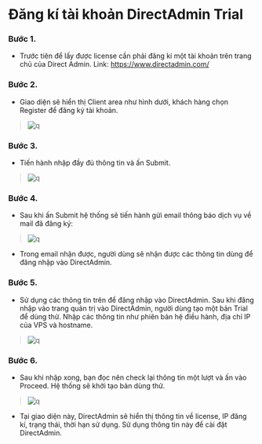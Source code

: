 # Đăng kí tài khoản DirectAdmin Trial
### Bước 1.
- Trước tiên để lấy được license cần phải đăng kí một tài khoản trên trang chủ của Direct Admin. Link: https://www.directadmin.com/
### Bước 2.
- Giao diện sẽ hiển thị Client area như hình dưới, khách hàng chọn Register để đăng ký tài khoản.
> ![q](https://f4-zpcloud.zdn.vn/4499197458859601707/6704cc8b27c9ea97b3d8.jpg)
### Bước 3.
- Tiến hành nhập đầy đủ thông tin và ấn Submit.
> ![q](https://f4-zpcloud.zdn.vn/5589895130098077553/252d9aa171e3bcbde5f2.jpg)
### Bước 4.
- Sau khi ấn Submit hệ thống sẽ tiến hành gửi email thông báo dịch vụ về mail đã đăng ký:
> ![q](https://f5-zpcloud.zdn.vn/6942692625085406403/f18a3807d3451e1b4754.jpg)
- Trong email nhận được, người dùng sẽ nhận được các thông tin dùng để đăng nhập vào DirectAdmin.
### Bước 5.
- Sử dụng các thông tin trên để đăng nhập vào DirectAdmin. Sau khi đăng nhập vào trang quản trị vào DirectAdmin, người dùng tạo một bản Trial để dùng thử. Nhập các thông tin như phiên bản hệ điều hành, địa chỉ IP của VPS và hostname.
> ![q](https://f5-zpcloud.zdn.vn/3345933566066369081/8c221690fdd2308c69c3.jpg)
### Bước 6.
- Sau khi nhập xong, bạn đọc nên check lại thông tin một lượt và ấn vào Proceed. Hệ thống sẽ khởi tạo bản dùng thử.
> ![q](https://f5-zpcloud.zdn.vn/7713472199223505328/782391917ad3b78deec2.jpg)
- Tại giao diện này, DirectAdmin sẽ hiển thị thông tin về license, IP đăng kí, trạng thái, thời hạn sử dụng. Sử dụng thông tin này để cài đặt DirectAdmin.
